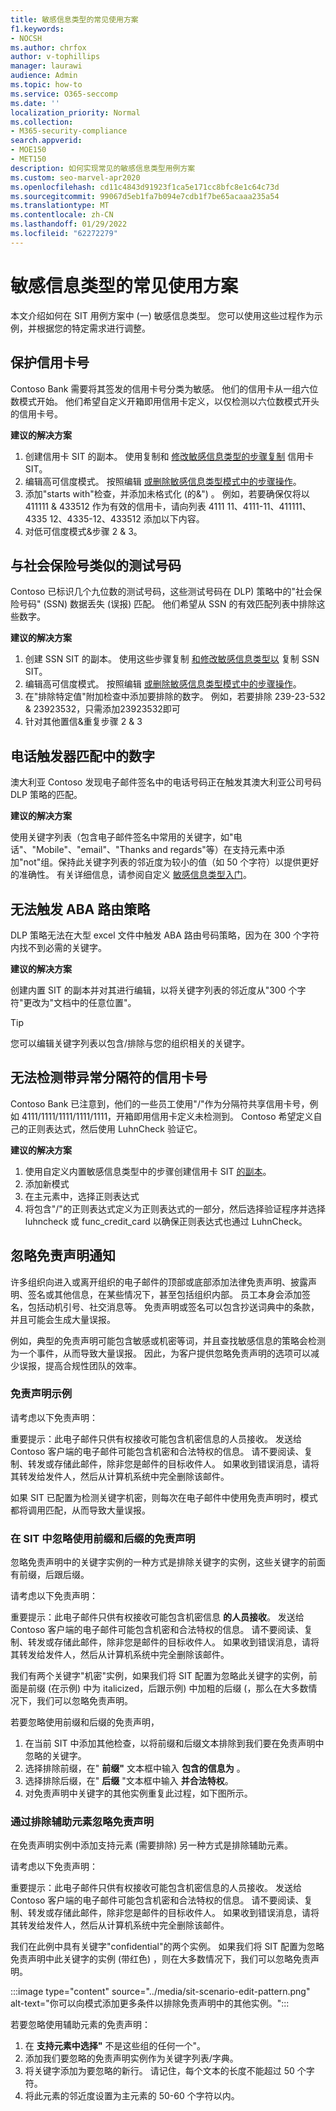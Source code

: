 ```yaml
---
title: 敏感信息类型的常见使用方案
f1.keywords:
- NOCSH
ms.author: chrfox
author: v-tophillips
manager: laurawi
audience: Admin
ms.topic: how-to
ms.service: O365-seccomp
ms.date: ''
localization_priority: Normal
ms.collection:
- M365-security-compliance
search.appverid:
- MOE150
- MET150
description: 如何实现常见的敏感信息类型用例方案
ms.custom: seo-marvel-apr2020
ms.openlocfilehash: cd11c4843d91923f1ca5e171cc8bfc8e1c64c73d
ms.sourcegitcommit: 99067d5eb1fa7b094e7cdb1f7be65acaaa235a54
ms.translationtype: MT
ms.contentlocale: zh-CN
ms.lasthandoff: 01/29/2022
ms.locfileid: "62272279"
---
```

# <a name="common-usage-scenarios-for-sensitive-information-types"></a>敏感信息类型的常见使用方案

本文介绍如何在 SIT 用例方案中 (一) 敏感信息类型。 您可以使用这些过程作为示例，并根据您的特定需求进行调整。

## <a name="protect-credit-card-numbers"></a>保护信用卡号

Contoso Bank 需要将其签发的信用卡号分类为敏感。 他们的信用卡从一组六位数模式开始。 他们希望自定义开箱即用信用卡定义，以仅检测以六位数模式开头的信用卡号。

**建议的解决方案**

1. 创建信用卡 SIT 的副本。 使用复制和 [修改敏感信息类型的步骤复制](create-a-custom-sensitive-information-type.md#copy-and-modify-a-sensitive-information-type) 信用卡 SIT。
1. 编辑高可信度模式。 按照编辑 [或删除敏感信息类型模式中的步骤操作](sit-get-started-exact-data-match-create-rule-package.md#edit-or-delete-the-sensitive-information-type-pattern)。
1. 添加"starts with"检查，并添加未格式化 (的&") 。 例如，若要确保仅将以 411111 & 433512 作为有效的信用卡，请向列表 4111 11、4111-11、411111、4335 12、4335-12、433512 添加以下内容。
1. 对低可信度模式&步骤 2 & 3。

## <a name="test-numbers-similar-to-social-security-numbers"></a>与社会保险号类似的测试号码

Contoso 已标识几个九位数的测试号码，这些测试号码在 DLP) 策略中的"社会保险号码" (SSN) 数据丢失 (误报) 匹配。 他们希望从 SSN 的有效匹配列表中排除这些数字。

**建议的解决方案**

1. 创建 SSN SIT 的副本。 使用这些步骤复制 [和修改敏感信息类型以](create-a-custom-sensitive-information-type.md#copy-and-modify-a-sensitive-information-type) 复制 SSN SIT。
1. 编辑高可信度模式。 按照编辑 [或删除敏感信息类型模式中的步骤操作](sit-get-started-exact-data-match-create-rule-package.md#edit-or-delete-the-sensitive-information-type-pattern)。
1. 在"排除特定值"附加检查中添加要排除的数字。 例如，若要排除 239-23-532 & 23923532，只需添加23923532即可
1. 针对其他置信&重复步骤 2 & 3

## <a name="phone-numbers-in-signature-trigger-match"></a>电话触发器匹配中的数字

澳大利亚 Contoso 发现电子邮件签名中的电话号码正在触发其澳大利亚公司号码 DLP 策略的匹配。

**建议的解决方案**

使用关键字列表（包含电子邮件签名中常用的关键字，如"电话"、"Mobile"、"email"、"Thanks and regards"等）在支持元素中添加"not"组。保持此关键字列表的邻近度为较小的值（如 50 个字符）以提供更好的准确性。 有关详细信息，请参阅自定义 [敏感信息类型入门](create-a-custom-sensitive-information-type.md)。

## <a name="unable-to-trigger-aba-routing-policy"></a>无法触发 ABA 路由策略

DLP 策略无法在大型 excel 文件中触发 ABA 路由号码策略，因为在 300 个字符内找不到必需的关键字。

**建议的解决方案**

创建内置 SIT 的副本并对其进行编辑，以将关键字列表的邻近度从"300 个字符"更改为"文档中的任意位置"。

> [!TIP]
> 您可以编辑关键字列表以包含/排除与您的组织相关的关键字。

## <a name="unable-to-detect-credit-card-numbers-with-unusual-delimiters"></a>无法检测带异常分隔符的信用卡号

Contoso Bank 已注意到，他们的一些员工使用"/"作为分隔符共享信用卡号，例如 4111/1111/1111/1111/1111，开箱即用信用卡定义未检测到。 Contoso 希望定义自己的正则表达式，然后使用 LuhnCheck 验证它。

**建议的解决方案**

1. 使用自定义内置敏感信息类型中的步骤创建信用卡 SIT [的副本](customize-a-built-in-sensitive-information-type.md)。
1. 添加新模式
1. 在主元素中，选择正则表达式
1. 将包含"/"的正则表达式定义为正则表达式的一部分，然后选择验证程序并选择 luhncheck 或 func_credit_card 以确保正则表达式也通过 LuhnCheck。

## <a name="ignore-a-disclaimer-notice"></a>忽略免责声明通知

许多组织向进入或离开组织的电子邮件的顶部或底部添加法律免责声明、披露声明、签名或其他信息，在某些情况下，甚至包括组织内部。 员工本身会添加签名，包括动机引号、社交消息等。 免责声明或签名可以包含抄送词典中的条款，并且可能会生成大量误报。  

例如，典型的免责声明可能包含敏感或机密等词，并且查找敏感信息的策略会检测为一个事件，从而导致大量误报。 因此，为客户提供忽略免责声明的选项可以减少误报，提高合规性团队的效率。

### <a name="example-of-disclaimer"></a>免责声明示例

请考虑以下免责声明：

重要提示：此电子邮件只供有权接收可能包含机密信息的人员接收。 发送给 Contoso 客户端的电子邮件可能包含机密和合法特权的信息。 请不要阅读、复制、转发或存储此邮件，除非您是邮件的目标收件人。 如果收到错误消息，请将其转发给发件人，然后从计算机系统中完全删除该邮件。

如果 SIT 已配置为检测关键字机密，则每次在电子邮件中使用免责声明时，模式都将调用匹配，从而导致大量误报。

### <a name="ignore-disclaimer-using-prefix-and-suffix-in-sit"></a>在 SIT 中忽略使用前缀和后缀的免责声明

忽略免责声明中的关键字实例的一种方式是排除关键字的实例，这些关键字的前面有前缀，后跟后缀。

请考虑以下免责声明：

重要提示：此电子邮件只供有权接收可能包含机密信息 **的人员接收**。 发送给 Contoso 客户端的电子邮件可能包含机密和合法特权的信息。 请不要阅读、复制、转发或存储此邮件，除非您是邮件的目标收件人。 如果收到错误消息，请将其转发给发件人，然后从计算机系统中完全删除该邮件。

我们有两个关键字"机密"实例，如果我们将 SIT 配置为忽略此关键字的实例，前面是前缀 (在示例) 中为 italicized，后跟示例) 中加粗的后缀 (，那么在大多数情况下，我们可以忽略免责声明。

若要忽略使用前缀和后缀的免责声明，

1. 在当前 SIT 中添加其他检查，以将前缀和后缀文本排除到我们要在免责声明中忽略的关键字。
1. 选择排除前缀，在" **前缀"** 文本框中输入 **包含的信息为** 。
1. 选择排除后缀，在" **后缀** "文本框中输入 **并合法特权**。
1. 对免责声明中关键字的其他实例重复此过程，如下图所示。

### <a name="ignore-disclaimer-by-excluding-secondary-elements"></a>通过排除辅助元素忽略免责声明

在免责声明实例中添加支持元素 (需要排除) 另一种方式是排除辅助元素。

请考虑以下免责声明：

重要提示：此电子邮件只供有权接收可能包含机密信息的人员接收。 发送给 Contoso 客户端的电子邮件可能包含机密和合法特权的信息。 请不要阅读、复制、转发或存储此邮件，除非您是邮件的目标收件人。 如果收到错误消息，请将其转发给发件人，然后从计算机系统中完全删除该邮件。

我们在此例中具有关键字"confidential"的两个实例。 如果我们将 SIT 配置为忽略免责声明中此关键字的实例 (带红色) ，则在大多数情况下，我们可以忽略免责声明。

:::image type="content" source="../media/sit-scenario-edit-pattern.png" alt-text="你可以向模式添加更多条件以排除免责声明中的其他实例。":::

若要忽略使用辅助元素的免责声明：

1. 在 **支持元素中选择"** 不是这些组的任何一个"。
1. 添加我们要忽略的免责声明实例作为关键字列表/字典。
1. 将关键字添加为要忽略的新行。 请记住，每个文本的长度不能超过 50 个字符。
1. 将此元素的邻近度设置为主元素的 50-60 个字符以内。
